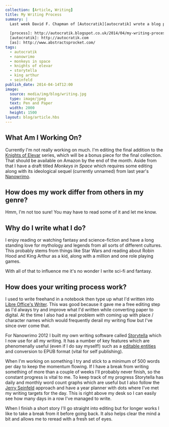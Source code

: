 ```yaml
---
collection: [Article, Writing]
title: My Writing Process
summary: |
  Last week David F. Chapman of [Autocratik][autocratik] wrote a blog post about [his writing process][process] as part of a blog tour which has been going around. I've known David ever since we met in [Abstract Sprocket][as] *waaay* back in the 90's so he tagged me in his post.
    
  [process]: http://autocratik.blogspot.co.uk/2014/04/my-writing-process-part-of-blogtour.html
  [autocratik]: http://autocratik.com
  [as]: http://www.abstractsprocket.com/
tags: 
  - autocratik
  - nanowrimo
  - monkeys in space
  - knights of elevar
  - storytella
  - king arthur
  - seinfeld
publish_date: 2014-04-14T12:00
image:
  source: media/img/blog/writing.jpg
  type: image/jpeg
  text: Pen and Paper
  width: 2000
  height: 1500
layout: blog/article.hbs
---
```


## What Am I Working On?

Currently I'm not really working on much. I'm editing the final addition to the [Knights of Elevar][elevar] series, which will be a bonus piece for the final collection. That should be available on Amazon by the end of <time datetime="2014-04-30">the month</time>. Aside from that I have a draft titled *Monkeys in Space* which requires some editing along with its ideological sequel (currently unnamed) from <time datetime="2013">last year's</time> [Nanowrimo][nano].

## How does my work differ from others in my genre?

Hmm, I'm not too sure! You may have to read some of it and let me know.

## Why do I write what I do?

I enjoy reading or watching fantasy and science-fiction and have a long standing love for mythology and legends from all sorts of different cultures. This probably stems from things like Star Wars and reading about Robin Hood and King Arthur as a kid, along with a million and one role playing games.

With all of that to influence me it's no wonder I write sci-fi and fantasy.

## How does your writing process work?

I used to write freehand in a notebook then type up what I'd written into [Libre Office's Writer][open]. This was good because it gave me a free editing step as I'd always try and improve what I'd written while converting paper to digital. At the time I also had a real problem with coming up with place / character names which would frequently derail my writing flow but I've since over come that.

For Nanowrimo 2012 I built my own writing software called [Storytella][storytella] which I now use for all my writing. It has a number of key features which are phenomenally useful (even if I do say myself!) such as a [editable entities][entities] and conversion to EPUB format (vital for self publishing).

When I'm working on something I try and stick to a minimum of 500 words per day to keep the momentum flowing. If I have a break from writing something of more than a couple of weeks I'll probably never finish, so the constant progress is vital to me. To keep track of my progress Storytella has daily and monthly word count graphs which are useful but I also follow the [Jerry Seinfeld][seinfeld] approach and have a year planner with dots where I've met my writing targets for the day. This is right above my desk so I can easily see how many days in a row I've managed to write.

When I finish a short story I'll go straight into editing but for longer works I like to take a break from it before going back. It also helps clear the mind a bit and allows me to reread with a fresh set of eyes.

[nano]: http://nanowrimo.org/
[open]: https://www.libreoffice.org/
[storytella]: https://storytel.la/
[entities]: https://storytel.la/docs/view/entity-syntax/
[seinfeld]: http://lifehacker.com/281626/jerry-seinfelds-productivity-secret
[elevar]: http://www.stoogoff.com/books/view/knights-of-elevar
